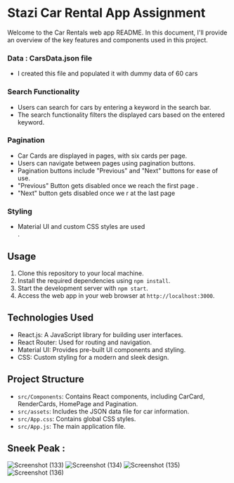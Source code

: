 # Stazi Car Rental App Assignment

Welcome to the Car Rentals web app README. In this document, I'll provide an overview of the key features and components used in this project.
 
### Data : CarsData.json file 
- I created this file and populated it with dummy data of 60 cars


### Search Functionality

- Users can search for cars by entering a keyword in the search bar.
- The search functionality filters the displayed cars based on the entered keyword.

### Pagination

- Car Cards are displayed in pages, with six cards per page.
- Users can navigate between pages using pagination buttons.
- Pagination buttons include "Previous" and "Next" buttons for ease of use.
- "Previous" Button gets disabled once we reach the first  page .
- "Next" button gets disabled once we r at the last page 

### Styling

- Material UI and custom CSS styles are used  
 .

## Usage

1. Clone this repository to your local machine.
2. Install the required dependencies using `npm install`.
3. Start the development server with `npm start`.
4. Access the web app in your web browser at `http://localhost:3000`.

## Technologies Used

- React.js: A JavaScript library for building user interfaces.
- React Router: Used for routing and navigation.
- Material UI: Provides pre-built UI components and styling.
- CSS: Custom styling for a modern and sleek design.

## Project Structure

- `src/Components`: Contains React components, including CarCard, RenderCards, HomePage and Pagination.
- `src/assets`: Includes the JSON data file for car information.
- `src/App.css`: Contains global CSS styles.
- `src/App.js`: The main application file.

 ## Sneek Peak : 
 ![Screenshot (133)](https://github.com/Shrey-Raj/Stazi-Assignment/assets/119098647/b0991827-3009-4334-bca8-db2021ab7a56)
![Screenshot (134)](https://github.com/Shrey-Raj/Stazi-Assignment/assets/119098647/937c2bca-364b-4cf8-ab85-8419b5c3f798)
![Screenshot (135)](https://github.com/Shrey-Raj/Stazi-Assignment/assets/119098647/63da30f6-f770-46e3-883f-8563754eca82)
![Screenshot (136)](https://github.com/Shrey-Raj/Stazi-Assignment/assets/119098647/ba53aa39-e030-4ed0-8064-443cb7e8c578)

